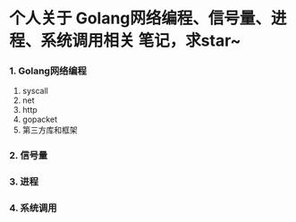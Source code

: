 # 个人关于 Golang网络编程、信号量、进程、系统调用相关 笔记，求star~

### 1. Golang网络编程
1. syscall
2. net
3. http
4. gopacket
5. 第三方库和框架
### 2. 信号量
### 3. 进程
### 4. 系统调用
